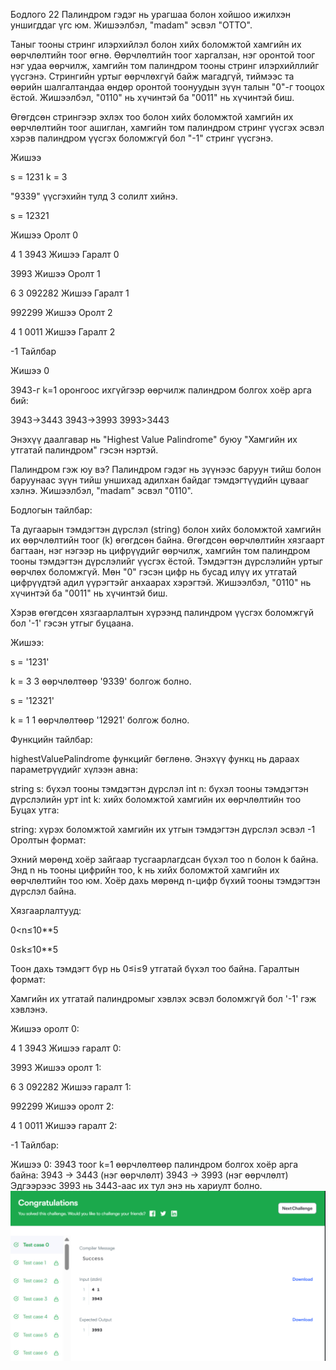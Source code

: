 Бодлого 22
Палиндром гэдэг нь урагшаа болон хойшоо ижилхэн уншигддаг үгс юм. Жишээлбэл, "madam" эсвэл "OTTO".

Таныг тооны стринг илэрхийлэл болон хийх боломжтой хамгийн их өөрчлөлтийн тоог өгнө. Өөрчлөлтийн тоог харгалзан, нэг оронтой тоог нэг удаа өөрчилж, хамгийн том палиндром тооны стринг илэрхийллийг үүсгэнэ. Стрингийн уртыг өөрчлөхгүй байж магадгүй, тиймээс та өөрийн шалгалтандаа өндөр оронтой тоонуудын зүүн талын "0"-г тооцох ёстой. Жишээлбэл, "0110" нь хүчинтэй ба "0011" нь хүчинтэй биш.

Өгөгдсөн стрингээр эхлэх тоо болон хийх боломжтой хамгийн их өөрчлөлтийн тоог ашиглан, хамгийн том палиндром стринг үүсгэх эсвэл хэрэв палиндром үүсгэх боломжгүй бол "-1" стринг үүсгэнэ.

Жишээ

s = 1231 k = 3

"9339" үүсгэхийн тулд 3 солилт хийнэ.

s = 12321

Жишээ Оролт 0

4 1 3943 Жишээ Гаралт 0

3993 Жишээ Оролт 1

6 3 092282 Жишээ Гаралт 1

992299 Жишээ Оролт 2

4 1 0011 Жишээ Гаралт 2

-1 Тайлбар

Жишээ 0

3943-г k=1 оронгоос ихгүйгээр өөрчилж палиндром болгох хоёр арга бий:

3943→3443 3943→3993 3993>3443

Энэхүү даалгавар нь "Highest Value Palindrome" буюу "Хамгийн их утгатай палиндром" гэсэн нэртэй.

Палиндром гэж юу вэ? Палиндром гэдэг нь зүүнээс баруун тийш болон баруунаас зүүн тийш уншихад адилхан байдаг тэмдэгтүүдийн цувааг хэлнэ. Жишээлбэл, "madam" эсвэл "0110".

Бодлогын тайлбар:

Та дугаарын тэмдэгтэн дүрслэл (string) болон хийх боломжтой хамгийн их өөрчлөлтийн тоог (k) өгөгдсөн байна. Өгөгдсөн өөрчлөлтийн хязгаарт багтаан, нэг нэгээр нь цифрүүдийг өөрчилж, хамгийн том палиндром тооны тэмдэгтэн дүрслэлийг үүсгэх ёстой. Тэмдэгтэн дүрслэлийн уртыг өөрчлөх боломжгүй. Мөн "0" гэсэн цифр нь бусад илүү их утгатай цифрүүдтэй адил үүрэгтэйг анхаарах хэрэгтэй. Жишээлбэл, "0110" нь хүчинтэй ба "0011" нь хүчинтэй биш.

Хэрэв өгөгдсөн хязгаарлалтын хүрээнд палиндром үүсгэх боломжгүй бол '-1' гэсэн утгыг буцаана.

Жишээ:

s = '1231'

k = 3 3 өөрчлөлтөөр '9339' болгож болно.

s = '12321'

k = 1 1 өөрчлөлтөөр '12921' болгож болно.

Функцийн тайлбар:

highestValuePalindrome функцийг бөглөнө. Энэхүү функц нь дараах параметрүүдийг хүлээн авна:

string s: бүхэл тооны тэмдэгтэн дүрслэл int n: бүхэл тооны тэмдэгтэн дүрслэлийн урт int k: хийх боломжтой хамгийн их өөрчлөлтийн тоо Буцах утга:

string: хүрэх боломжтой хамгийн их утгын тэмдэгтэн дүрслэл эсвэл -1 Оролтын формат:

Эхний мөрөнд хоёр зайгаар тусгаарлагдсан бүхэл тоо n болон k байна. Энд n нь тооны цифрийн тоо, k нь хийх боломжтой хамгийн их өөрчлөлтийн тоо юм. Хоёр дахь мөрөнд n-цифр бүхий тооны тэмдэгтэн дүрслэл байна.

Хязгаарлалтууд:

0<n≤10**5

0≤k≤10**5

Тоон дахь тэмдэгт бүр нь 0≤i≤9 утгатай бүхэл тоо байна. Гаралтын формат:

Хамгийн их утгатай палиндромыг хэвлэх эсвэл боломжгүй бол '-1' гэж хэвлэнэ.

Жишээ оролт 0:

4 1 3943 Жишээ гаралт 0:

3993 Жишээ оролт 1:

6 3 092282 Жишээ гаралт 1:

992299 Жишээ оролт 2:

4 1 0011 Жишээ гаралт 2:

-1 Тайлбар:

Жишээ 0: 3943 тоог k=1 өөрчлөлтөөр палиндром болгох хоёр арга байна: 3943 → 3443 (нэг өөрчлөлт) 3943 → 3993 (нэг өөрчлөлт) Эдгээрээс 3993 нь 3443-аас их тул энэ нь хариулт болно.
![alt text](<Screenshot 2025-06-10 214328.png>)